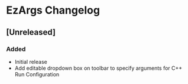 <!-- Keep a Changelog guide -> https://keepachangelog.com -->

# EzArgs Changelog

## [Unreleased]
### Added
- Initial release
- Add editable dropdown box on toolbar to specify arguments for C++ Run Configuration 
